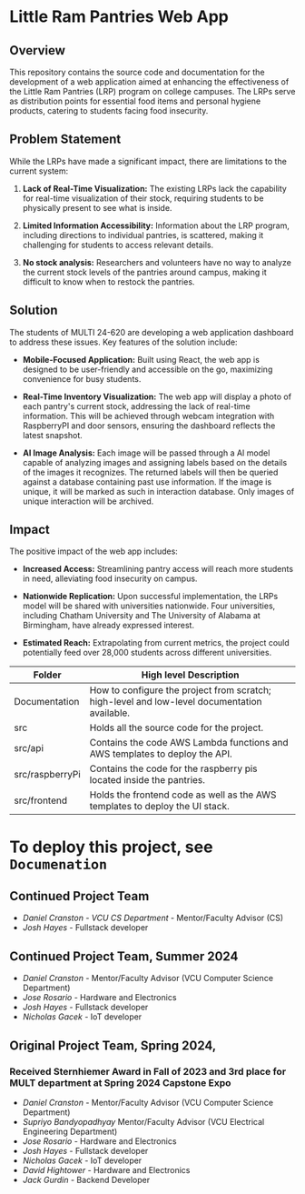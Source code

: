 # Little Ram Pantries Web App

## Overview

This repository contains the source code and documentation for the development of a web application aimed at enhancing the effectiveness of the Little Ram Pantries (LRP) program on college campuses. The LRPs serve as distribution points for essential food items and personal hygiene products, catering to students facing food insecurity.

## Problem Statement

While the LRPs have made a significant impact, there are limitations to the current system:

1. **Lack of Real-Time Visualization:** The existing LRPs lack the capability for real-time visualization of their stock, requiring students to be physically present to see what is inside.

2. **Limited Information Accessibility:** Information about the LRP program, including directions to individual pantries, is scattered, making it challenging for students to access relevant details.

3. **No stock analysis:** Researchers and volunteers have no way to analyze the current stock levels of the pantries around campus, making it difficult to know when to restock the pantries. 

## Solution

The students of MULTI 24-620 are developing a web application dashboard to address these issues. Key features of the solution include:

- **Mobile-Focused Application:** Built using React, the web app is designed to be user-friendly and accessible on the go, maximizing convenience for busy students.

- **Real-Time Inventory Visualization:** The web app will display a photo of each pantry's current stock, addressing the lack of real-time information. This will be achieved through webcam integration with RaspberryPI and door sensors, ensuring the dashboard reflects the latest snapshot.

- **AI Image Analysis:** Each image will be passed through a AI model capable of analyzing images and assigning labels based on the details of the images it recognizes. The returned labels will then be queried against a database containing past use information. If the image is unique, it will be marked as such in interaction database. Only images of unique interaction will be archived. 

## Impact

The positive impact of the web app includes:

- **Increased Access:** Streamlining pantry access will reach more students in need, alleviating food insecurity on campus.

- **Nationwide Replication:** Upon successful implementation, the LRPs model will be shared with universities nationwide. Four universities, including Chatham University and The University of Alabama at Birmingham, have already expressed interest.

- **Estimated Reach:** Extrapolating from current metrics, the project could potentially feed over 28,000 students across different universities.

| Folder | High level Description |
|---|---|
| Documentation |  How to configure the project from scratch; high-level and low-level documentation available. |
| src | Holds all the source code for the project. |
| src/api | Contains the code AWS Lambda functions and AWS templates to deploy the API. |
| src/raspberryPi | Contains the code for the raspberry pis located inside the pantries. |
| src/frontend| Holds the frontend code as well as the AWS templates to deploy the UI stack. |

# To deploy this project, see `Documenation`

## Continued Project Team
- *Daniel Cranston* - *VCU CS Department* - Mentor/Faculty Advisor (CS)
- *Josh Hayes* -  Fullstack developer 

## Continued Project Team, Summer 2024
- *Daniel Cranston* - Mentor/Faculty Advisor (VCU Computer Science Department)
- *Jose Rosario* - Hardware and Electronics
- *Josh Hayes* - Fullstack developer 
- *Nicholas Gacek* - IoT developer

## Original Project Team, Spring 2024, 

### Received Sternhiemer Award in Fall of 2023 and 3rd place for MULT department at Spring 2024 Capstone Expo

- *Daniel Cranston* - Mentor/Faculty Advisor (VCU Computer Science Department)
- *Supriyo Bandyopadhyay* Mentor/Faculty Advisor (VCU Electrical Engineering Department)
- *Jose Rosario* - Hardware and Electronics
- *Josh Hayes* - Fullstack developer 
- *Nicholas Gacek* - IoT developer
- *David Hightower* - Hardware and Electronics
- *Jack Gurdin* - Backend Developer
